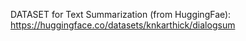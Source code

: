 DATASET for Text Summarization (from HuggingFae): https://huggingface.co/datasets/knkarthick/dialogsum
